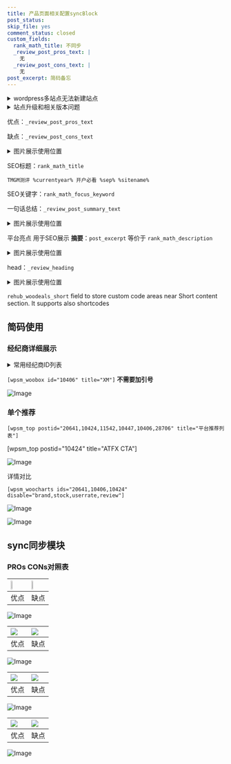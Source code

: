 ```yaml
---
title: 产品页面相关配置syncBlock
post_status: 
skip_file: yes
comment_status: closed
custom_fields:
  rank_math_title: 不同步
  _review_post_pros_text: |
    无
  _review_post_cons_text: |
    无
post_excerpt: 简码备忘
---
```

<details><summary>wordpress多站点无法新建站点</summary>

<li>和报错需要清理cookies一样的原因</li>
<li>wp-config.php里面<code>define( 'SUBDOMAIN_INSTALL', false );//子域名安装</code></li>
<li>新建子站点是用<code>define( 'SUBDOMAIN_INSTALL', true);//子域名安装</code> 完成以后，改成<code>false</code></li>
</details>

<details><summary>站点升级和相关版本问题</summary>

<p>wordpress：5.9.9
woocommerce：7.5.1
出现问题的地方：主题选项里面>><strong>Product layout >>compact style</strong></p>
<p>如何出现没有用过的字段 导致无法保存。先导出配置 然后进行修改，后面再次恢复即可。</p>
<p>出现部分字段无法显示时，需要返回默认布局后，对产品进行保存就好了。</p>
<p></p>
</details>

优点：`_review_post_pros_text`

缺点：`_review_post_cons_text`

<details><summary>图片展示使用位置</summary>

<img src="https://prod-files-secure.s3.us-west-2.amazonaws.com/39ed1227-6d7d-4570-be36-9ccd4a2c4241/f51d3d83-55d4-4bdf-9604-f37ec77ab556/Untitled.png?X-Amz-Algorithm=AWS4-HMAC-SHA256&X-Amz-Content-Sha256=UNSIGNED-PAYLOAD&X-Amz-Credential=ASIAZI2LB4662J365TTE%2F20250620%2Fus-west-2%2Fs3%2Faws4_request&X-Amz-Date=20250620T045523Z&X-Amz-Expires=3600&X-Amz-Security-Token=IQoJb3JpZ2luX2VjEM3%2F%2F%2F%2F%2F%2F%2F%2F%2F%2FwEaCXVzLXdlc3QtMiJIMEYCIQDtD4QovOXmuFsH2ygOV%2FwCiwOG%2Bq3aCdVtdx7oLAZbyAIhANjZLZgSpUdmjgFl9DCOVXDtC1L3jrcOUjR8xucxWf%2FvKogECLb%2F%2F%2F%2F%2F%2F%2F%2F%2F%2FwEQABoMNjM3NDIzMTgzODA1IgzWXryaMBDZ3vpRoa0q3AN0r5W%2Fhu%2BL1AnjaB%2FvKVyBpMCdaHXb4DUb%2FdmGLVa%2FXj12huU1f71WRJDFW3urKE8lY10EA%2F0X9tUFDQabWvurFDwfJ1q6QpOy17W5oJEcbh8ZVZpCuycHFkaIlx4lWU52HOShCGnHV1nguqI1fMiadqZr1Sl3v4wI95ven0DFSZq3X2O%2B0namyONE1NnBCsZl7UUD%2FqNEjz04bIvahFvgTmwh6MuPOVH6TWsVChJuds2I%2FqVJIxkpQLFdP3i9YsD5l3Wy49LT4i32FgK%2FMH%2BcfHbqW%2BbCrFxaBy9fFDIw%2BnDAIkNTMx8Oi9EgQ7a1TNAduNdstB2j63VtDcfE4LLqBnznvRwAK6SunEdoh9draQZSe%2BPrf6giz473CIbEgPdzRuekXNSNO08IFGnKpwcFAoQcE70A%2BrZb5F%2BONh8oCvA8NBYwGMU%2BuncbRpqVuZU1A7VClbCRYZ0OEwvG%2BCiaKe5uLWwPlAGdWF0WLgrY1iRZY0teSDwpsLkmFbRfRxh1fXCSMM1Vjx%2BpEIH7Ub3RIb7yTRp0b8gBEbuiWI5Q%2Bfx%2BjS2oKhChZju3N1kvRCA1Rz24esX7vVWHZDurOtvyPbRLmGVRAnaDmDqW8tCAuJzRaRC8LUkxJYHGWjDAy9PCBjqkAaUafBQel52pLPCqSfJMI%2BgrfxMwZJNbCsmRXnEZ3otyZtgMrN6CqdGZZ%2Fkuu0b5dGnetw7YA%2BFpLz3h3ebDCbhQQRxF4tYzSsf4TY7Ivx5epE1EbHAcdgCVlZRdjF262n7cKmWFa%2FmpeXuxqdzQB7zFfS2FWUWxenkzlikqhEQuoQTNvAN1JZ1dbuBWWQmnl5sXNkJU97JKdrCjZiKiQGdI2H0B&X-Amz-Signature=20ac4b54394f59f6e679892e117bdef852c972fab8cbcbc9611f6fb520e2cd37&X-Amz-SignedHeaders=host&x-amz-checksum-mode=ENABLED&x-id=GetObject" alt="Image">
</details>

SEO标题：`rank_math_title`

`TMGM测评 %currentyear% 开户必看 %sep% %sitename%`

SEO关键字：`rank_math_focus_keyword`

一句话总结：`_review_post_summary_text`

<details><summary>图片展示使用位置</summary>

<img src="https://prod-files-secure.s3.us-west-2.amazonaws.com/39ed1227-6d7d-4570-be36-9ccd4a2c4241/4b96a922-296c-4f4e-8630-d1c870cbce01/Untitled.png?X-Amz-Algorithm=AWS4-HMAC-SHA256&X-Amz-Content-Sha256=UNSIGNED-PAYLOAD&X-Amz-Credential=ASIAZI2LB466Z6WOMFNU%2F20250620%2Fus-west-2%2Fs3%2Faws4_request&X-Amz-Date=20250620T045523Z&X-Amz-Expires=3600&X-Amz-Security-Token=IQoJb3JpZ2luX2VjEM3%2F%2F%2F%2F%2F%2F%2F%2F%2F%2FwEaCXVzLXdlc3QtMiJHMEUCIEzXlTL6DNjdmFIvsuR8qwkT%2BuCoWt4cuWXYx5RWqwBhAiEAxZ9FL179S2RLRE8D0a0INT8qDD5Zthu9fydDAAFlpKoqiAQItv%2F%2F%2F%2F%2F%2F%2F%2F%2F%2FARAAGgw2Mzc0MjMxODM4MDUiDHu79JOl93L3a8k5MircA769J0QZhy7kzsWFfKKwdZN0KWopGHiMcxzDDGT8w5LYZZNRUgxHM%2Bv0wGSEbnZyPw1UyOw4g0NFajgnGr6lCOBwCEvwmlZ7bZ5fVxRIc9Qs%2BRtQ9NEybz9kIij1k8OioO4tLOSLlh8CgGDqQfukMN1pyYk23yuHwPYg3AAVniGmO4EmaRd70CgaZGTml1S6I5GjQ%2B08odyBfZW8ZCe%2BEfEi1qy3UgIUhg%2F95puF7ZZ2i4N7gwG112UckOnlF5kXasvcq3y4tlnQj9VtHxvS7PnaamiFVuefiRB5nHqZlfKst1Es0RCdkAr3dGssDJ4EhFe8iMgCng0Q1RDHmtpS5tN%2FFfo2UiAKMqmsYERL5xDz%2Fy2EZnHGZjvuElbhQxZ7bNieSxpi9R9nIVM4XnsbS2WXv5FrV06SafCVKOaliazSysslIOYf7Y19SIfELsSkQYDK2Jkxnj8BuqYV1G5ZKfswRCrphYOP6JrntbaCCKveVomwXCQeGAxIuzn1YqkTjtZvJaBx8w0srgU75VHH7j4Xa4t0Z8i2eS3AyUPok0GmsItHUCdqx5o28M7humYoaYWpeEOqrhmfqAZZyJ3vgXgd29HPTn0%2F1u%2BQYi5U%2FIMwY%2BOSq6LHGbkGx6irMMjL08IGOqUBHewrcO1kXmLBvhdAPoWKx5s8Kyw26HSFovy3Uv4EssgLq9f4R%2FAIbAnwhE8G38H3u3V08WS%2FCl5wZNEmGR39wse6UCYaJez61bB4CXdkKDMMFupIipkyO0I36UOAD7Y8Du0uvJzdSUPxgpWYnNukE%2FsPazk8fM1bAQVfwzLtiMRJREufQ5ZVl8GJWglufrXkOHH5dUFnmqSjmhIoMzNwXC%2BIzLdv&X-Amz-Signature=d0b156e8af4cbcb78f8278ae4bdd4551e2d4a98da52cc885421bd4c23499e9ac&X-Amz-SignedHeaders=host&x-amz-checksum-mode=ENABLED&x-id=GetObject" alt="Image">
</details>

平台亮点 用于SEO展示 **摘要**：`post_excerpt`  等价于 `rank_math_description`

<details><summary>图片展示使用位置</summary>

<img src="https://prod-files-secure.s3.us-west-2.amazonaws.com/39ed1227-6d7d-4570-be36-9ccd4a2c4241/1ee11f63-b60a-4dfe-a7a7-d58ff23b5d88/Untitled.png?X-Amz-Algorithm=AWS4-HMAC-SHA256&X-Amz-Content-Sha256=UNSIGNED-PAYLOAD&X-Amz-Credential=ASIAZI2LB466WOMFYZ7B%2F20250620%2Fus-west-2%2Fs3%2Faws4_request&X-Amz-Date=20250620T045523Z&X-Amz-Expires=3600&X-Amz-Security-Token=IQoJb3JpZ2luX2VjEM3%2F%2F%2F%2F%2F%2F%2F%2F%2F%2FwEaCXVzLXdlc3QtMiJGMEQCIFUQu4kfBVpHK6h%2BMy%2FzE4H9HPGSkRYx9kECM3f65qu9AiA1Jx9eDhfwABmP5TshhB8%2FYpJKFinQm7Sz2teLwQoQbCqIBAi2%2F%2F%2F%2F%2F%2F%2F%2F%2F%2F8BEAAaDDYzNzQyMzE4MzgwNSIMt7Ax18e9HZPp%2FoWPKtwDZ7E93CuJ1AtC26RkyNBMXMFDxz1LS0XzC9Od9DPxo076k2fJiXfrhnxVllR2hclheDL0Otbqd8GqPEA3oz3%2F%2FVuNgHvd%2BA%2BgYpPfN7GCfLGhbX9zPRG0N9OhEjfWa0IixQjGxmiop0nLOZ%2FFqIn1%2Fp%2BvSn8xqwjWiP7w%2BrXtoB1iwg9b88uTYEEYLoLp2zRC%2Bt0lhv6z5czp2L9vwN4W99oXb%2FhB1%2BJNEaCVKimEhNOk%2F6lDLLq4xHAD6y3Ai9oc9eTfSvFW7WEFTtCc%2BEDPbNVbdmzFSEKhr90ziDnLYoI9O8ZnTXOMt95ucx%2FnbZL%2F9Jgyb378K%2BW8t5mea7kprsCJNr%2BTkKGRRKvhAoyv9mW6O358KE90wzeRJQF9Fyv93gw%2Brw%2FmYd5Ee20mygZB8ii5Q0KMF%2F0ZsqpsOgRdtbnTevBWeK0FAPB%2B2rSPxo%2Ft9SHmyXZI9fFADssSPE2CX2QxG0RE%2Fhx5bP87SROec3g6j1ir%2BdbpJBDvz4A7ZeSrOmGzF%2BWGKfXBmL4TLwwFyHPSyDgWz3Ph0XOl%2FFH7sjYtOWF03U67ZTP0hfhp1XZHdZza%2B%2Bgqr5rD0k3CTEKA481OsW4X7VfIfMPZ8tgFJDY0Kdc3FbchlbVYzKswms3TwgY6pgGdzuNVWckqAdEj07APFF8OtVAv50o2dFwq4frzAR0aO%2BUIKJsRpmy9VOMCIlMPUJIw2XcFe3ZAlcrogsK%2FITVPaOX1ZBOC8BnYHmVYhUAaVjeY7FemCA4xr18HiTpKjntoiW5bvVYx9703mkk0qo3ppJbKAq1Zg0Jw%2FPpiQHZZkBhJ45f09KQ6dyqjNNYRqEyESexZGOMYATooSAU9S4fZtsEIveCA&X-Amz-Signature=34de40e02eee58482a9e82fe7d9954bd812736fe8f65062be7a448dc278c6ea7&X-Amz-SignedHeaders=host&x-amz-checksum-mode=ENABLED&x-id=GetObject" alt="Image">
<img src="https://prod-files-secure.s3.us-west-2.amazonaws.com/39ed1227-6d7d-4570-be36-9ccd4a2c4241/ad4118b5-78d8-4fbe-801e-3b29b5d99c01/Untitled.png?X-Amz-Algorithm=AWS4-HMAC-SHA256&X-Amz-Content-Sha256=UNSIGNED-PAYLOAD&X-Amz-Credential=ASIAZI2LB466WOMFYZ7B%2F20250620%2Fus-west-2%2Fs3%2Faws4_request&X-Amz-Date=20250620T045523Z&X-Amz-Expires=3600&X-Amz-Security-Token=IQoJb3JpZ2luX2VjEM3%2F%2F%2F%2F%2F%2F%2F%2F%2F%2FwEaCXVzLXdlc3QtMiJGMEQCIFUQu4kfBVpHK6h%2BMy%2FzE4H9HPGSkRYx9kECM3f65qu9AiA1Jx9eDhfwABmP5TshhB8%2FYpJKFinQm7Sz2teLwQoQbCqIBAi2%2F%2F%2F%2F%2F%2F%2F%2F%2F%2F8BEAAaDDYzNzQyMzE4MzgwNSIMt7Ax18e9HZPp%2FoWPKtwDZ7E93CuJ1AtC26RkyNBMXMFDxz1LS0XzC9Od9DPxo076k2fJiXfrhnxVllR2hclheDL0Otbqd8GqPEA3oz3%2F%2FVuNgHvd%2BA%2BgYpPfN7GCfLGhbX9zPRG0N9OhEjfWa0IixQjGxmiop0nLOZ%2FFqIn1%2Fp%2BvSn8xqwjWiP7w%2BrXtoB1iwg9b88uTYEEYLoLp2zRC%2Bt0lhv6z5czp2L9vwN4W99oXb%2FhB1%2BJNEaCVKimEhNOk%2F6lDLLq4xHAD6y3Ai9oc9eTfSvFW7WEFTtCc%2BEDPbNVbdmzFSEKhr90ziDnLYoI9O8ZnTXOMt95ucx%2FnbZL%2F9Jgyb378K%2BW8t5mea7kprsCJNr%2BTkKGRRKvhAoyv9mW6O358KE90wzeRJQF9Fyv93gw%2Brw%2FmYd5Ee20mygZB8ii5Q0KMF%2F0ZsqpsOgRdtbnTevBWeK0FAPB%2B2rSPxo%2Ft9SHmyXZI9fFADssSPE2CX2QxG0RE%2Fhx5bP87SROec3g6j1ir%2BdbpJBDvz4A7ZeSrOmGzF%2BWGKfXBmL4TLwwFyHPSyDgWz3Ph0XOl%2FFH7sjYtOWF03U67ZTP0hfhp1XZHdZza%2B%2Bgqr5rD0k3CTEKA481OsW4X7VfIfMPZ8tgFJDY0Kdc3FbchlbVYzKswms3TwgY6pgGdzuNVWckqAdEj07APFF8OtVAv50o2dFwq4frzAR0aO%2BUIKJsRpmy9VOMCIlMPUJIw2XcFe3ZAlcrogsK%2FITVPaOX1ZBOC8BnYHmVYhUAaVjeY7FemCA4xr18HiTpKjntoiW5bvVYx9703mkk0qo3ppJbKAq1Zg0Jw%2FPpiQHZZkBhJ45f09KQ6dyqjNNYRqEyESexZGOMYATooSAU9S4fZtsEIveCA&X-Amz-Signature=06103b2d106b1ac4f537c24b378040ad2e7d7e2a66c3e317f98da77eebb5d2f9&X-Amz-SignedHeaders=host&x-amz-checksum-mode=ENABLED&x-id=GetObject" alt="Image">
<img src="https://prod-files-secure.s3.us-west-2.amazonaws.com/39ed1227-6d7d-4570-be36-9ccd4a2c4241/a38cf7c9-a79c-4b64-9e94-13589fe0758b/Untitled.png?X-Amz-Algorithm=AWS4-HMAC-SHA256&X-Amz-Content-Sha256=UNSIGNED-PAYLOAD&X-Amz-Credential=ASIAZI2LB466WOMFYZ7B%2F20250620%2Fus-west-2%2Fs3%2Faws4_request&X-Amz-Date=20250620T045523Z&X-Amz-Expires=3600&X-Amz-Security-Token=IQoJb3JpZ2luX2VjEM3%2F%2F%2F%2F%2F%2F%2F%2F%2F%2FwEaCXVzLXdlc3QtMiJGMEQCIFUQu4kfBVpHK6h%2BMy%2FzE4H9HPGSkRYx9kECM3f65qu9AiA1Jx9eDhfwABmP5TshhB8%2FYpJKFinQm7Sz2teLwQoQbCqIBAi2%2F%2F%2F%2F%2F%2F%2F%2F%2F%2F8BEAAaDDYzNzQyMzE4MzgwNSIMt7Ax18e9HZPp%2FoWPKtwDZ7E93CuJ1AtC26RkyNBMXMFDxz1LS0XzC9Od9DPxo076k2fJiXfrhnxVllR2hclheDL0Otbqd8GqPEA3oz3%2F%2FVuNgHvd%2BA%2BgYpPfN7GCfLGhbX9zPRG0N9OhEjfWa0IixQjGxmiop0nLOZ%2FFqIn1%2Fp%2BvSn8xqwjWiP7w%2BrXtoB1iwg9b88uTYEEYLoLp2zRC%2Bt0lhv6z5czp2L9vwN4W99oXb%2FhB1%2BJNEaCVKimEhNOk%2F6lDLLq4xHAD6y3Ai9oc9eTfSvFW7WEFTtCc%2BEDPbNVbdmzFSEKhr90ziDnLYoI9O8ZnTXOMt95ucx%2FnbZL%2F9Jgyb378K%2BW8t5mea7kprsCJNr%2BTkKGRRKvhAoyv9mW6O358KE90wzeRJQF9Fyv93gw%2Brw%2FmYd5Ee20mygZB8ii5Q0KMF%2F0ZsqpsOgRdtbnTevBWeK0FAPB%2B2rSPxo%2Ft9SHmyXZI9fFADssSPE2CX2QxG0RE%2Fhx5bP87SROec3g6j1ir%2BdbpJBDvz4A7ZeSrOmGzF%2BWGKfXBmL4TLwwFyHPSyDgWz3Ph0XOl%2FFH7sjYtOWF03U67ZTP0hfhp1XZHdZza%2B%2Bgqr5rD0k3CTEKA481OsW4X7VfIfMPZ8tgFJDY0Kdc3FbchlbVYzKswms3TwgY6pgGdzuNVWckqAdEj07APFF8OtVAv50o2dFwq4frzAR0aO%2BUIKJsRpmy9VOMCIlMPUJIw2XcFe3ZAlcrogsK%2FITVPaOX1ZBOC8BnYHmVYhUAaVjeY7FemCA4xr18HiTpKjntoiW5bvVYx9703mkk0qo3ppJbKAq1Zg0Jw%2FPpiQHZZkBhJ45f09KQ6dyqjNNYRqEyESexZGOMYATooSAU9S4fZtsEIveCA&X-Amz-Signature=af986ae90dc6b5f641f3c792c264e07eb76f92d347234a04e41aaa8f84889568&X-Amz-SignedHeaders=host&x-amz-checksum-mode=ENABLED&x-id=GetObject" alt="Image">
<img src="https://prod-files-secure.s3.us-west-2.amazonaws.com/39ed1227-6d7d-4570-be36-9ccd4a2c4241/7da6fc1e-d2ac-42ae-8c75-cb5749aa18f6/Untitled.png?X-Amz-Algorithm=AWS4-HMAC-SHA256&X-Amz-Content-Sha256=UNSIGNED-PAYLOAD&X-Amz-Credential=ASIAZI2LB466WOMFYZ7B%2F20250620%2Fus-west-2%2Fs3%2Faws4_request&X-Amz-Date=20250620T045523Z&X-Amz-Expires=3600&X-Amz-Security-Token=IQoJb3JpZ2luX2VjEM3%2F%2F%2F%2F%2F%2F%2F%2F%2F%2FwEaCXVzLXdlc3QtMiJGMEQCIFUQu4kfBVpHK6h%2BMy%2FzE4H9HPGSkRYx9kECM3f65qu9AiA1Jx9eDhfwABmP5TshhB8%2FYpJKFinQm7Sz2teLwQoQbCqIBAi2%2F%2F%2F%2F%2F%2F%2F%2F%2F%2F8BEAAaDDYzNzQyMzE4MzgwNSIMt7Ax18e9HZPp%2FoWPKtwDZ7E93CuJ1AtC26RkyNBMXMFDxz1LS0XzC9Od9DPxo076k2fJiXfrhnxVllR2hclheDL0Otbqd8GqPEA3oz3%2F%2FVuNgHvd%2BA%2BgYpPfN7GCfLGhbX9zPRG0N9OhEjfWa0IixQjGxmiop0nLOZ%2FFqIn1%2Fp%2BvSn8xqwjWiP7w%2BrXtoB1iwg9b88uTYEEYLoLp2zRC%2Bt0lhv6z5czp2L9vwN4W99oXb%2FhB1%2BJNEaCVKimEhNOk%2F6lDLLq4xHAD6y3Ai9oc9eTfSvFW7WEFTtCc%2BEDPbNVbdmzFSEKhr90ziDnLYoI9O8ZnTXOMt95ucx%2FnbZL%2F9Jgyb378K%2BW8t5mea7kprsCJNr%2BTkKGRRKvhAoyv9mW6O358KE90wzeRJQF9Fyv93gw%2Brw%2FmYd5Ee20mygZB8ii5Q0KMF%2F0ZsqpsOgRdtbnTevBWeK0FAPB%2B2rSPxo%2Ft9SHmyXZI9fFADssSPE2CX2QxG0RE%2Fhx5bP87SROec3g6j1ir%2BdbpJBDvz4A7ZeSrOmGzF%2BWGKfXBmL4TLwwFyHPSyDgWz3Ph0XOl%2FFH7sjYtOWF03U67ZTP0hfhp1XZHdZza%2B%2Bgqr5rD0k3CTEKA481OsW4X7VfIfMPZ8tgFJDY0Kdc3FbchlbVYzKswms3TwgY6pgGdzuNVWckqAdEj07APFF8OtVAv50o2dFwq4frzAR0aO%2BUIKJsRpmy9VOMCIlMPUJIw2XcFe3ZAlcrogsK%2FITVPaOX1ZBOC8BnYHmVYhUAaVjeY7FemCA4xr18HiTpKjntoiW5bvVYx9703mkk0qo3ppJbKAq1Zg0Jw%2FPpiQHZZkBhJ45f09KQ6dyqjNNYRqEyESexZGOMYATooSAU9S4fZtsEIveCA&X-Amz-Signature=65f6c421b038330284636e4107a2030a94db89e805186718234e8f50947b33bb&X-Amz-SignedHeaders=host&x-amz-checksum-mode=ENABLED&x-id=GetObject" alt="Image">
<img src="https://prod-files-secure.s3.us-west-2.amazonaws.com/39ed1227-6d7d-4570-be36-9ccd4a2c4241/7e97f40a-eaee-47f5-b2f9-475f96808fa7/Untitled.png?X-Amz-Algorithm=AWS4-HMAC-SHA256&X-Amz-Content-Sha256=UNSIGNED-PAYLOAD&X-Amz-Credential=ASIAZI2LB466WOMFYZ7B%2F20250620%2Fus-west-2%2Fs3%2Faws4_request&X-Amz-Date=20250620T045523Z&X-Amz-Expires=3600&X-Amz-Security-Token=IQoJb3JpZ2luX2VjEM3%2F%2F%2F%2F%2F%2F%2F%2F%2F%2FwEaCXVzLXdlc3QtMiJGMEQCIFUQu4kfBVpHK6h%2BMy%2FzE4H9HPGSkRYx9kECM3f65qu9AiA1Jx9eDhfwABmP5TshhB8%2FYpJKFinQm7Sz2teLwQoQbCqIBAi2%2F%2F%2F%2F%2F%2F%2F%2F%2F%2F8BEAAaDDYzNzQyMzE4MzgwNSIMt7Ax18e9HZPp%2FoWPKtwDZ7E93CuJ1AtC26RkyNBMXMFDxz1LS0XzC9Od9DPxo076k2fJiXfrhnxVllR2hclheDL0Otbqd8GqPEA3oz3%2F%2FVuNgHvd%2BA%2BgYpPfN7GCfLGhbX9zPRG0N9OhEjfWa0IixQjGxmiop0nLOZ%2FFqIn1%2Fp%2BvSn8xqwjWiP7w%2BrXtoB1iwg9b88uTYEEYLoLp2zRC%2Bt0lhv6z5czp2L9vwN4W99oXb%2FhB1%2BJNEaCVKimEhNOk%2F6lDLLq4xHAD6y3Ai9oc9eTfSvFW7WEFTtCc%2BEDPbNVbdmzFSEKhr90ziDnLYoI9O8ZnTXOMt95ucx%2FnbZL%2F9Jgyb378K%2BW8t5mea7kprsCJNr%2BTkKGRRKvhAoyv9mW6O358KE90wzeRJQF9Fyv93gw%2Brw%2FmYd5Ee20mygZB8ii5Q0KMF%2F0ZsqpsOgRdtbnTevBWeK0FAPB%2B2rSPxo%2Ft9SHmyXZI9fFADssSPE2CX2QxG0RE%2Fhx5bP87SROec3g6j1ir%2BdbpJBDvz4A7ZeSrOmGzF%2BWGKfXBmL4TLwwFyHPSyDgWz3Ph0XOl%2FFH7sjYtOWF03U67ZTP0hfhp1XZHdZza%2B%2Bgqr5rD0k3CTEKA481OsW4X7VfIfMPZ8tgFJDY0Kdc3FbchlbVYzKswms3TwgY6pgGdzuNVWckqAdEj07APFF8OtVAv50o2dFwq4frzAR0aO%2BUIKJsRpmy9VOMCIlMPUJIw2XcFe3ZAlcrogsK%2FITVPaOX1ZBOC8BnYHmVYhUAaVjeY7FemCA4xr18HiTpKjntoiW5bvVYx9703mkk0qo3ppJbKAq1Zg0Jw%2FPpiQHZZkBhJ45f09KQ6dyqjNNYRqEyESexZGOMYATooSAU9S4fZtsEIveCA&X-Amz-Signature=1ebf4d4cffbc7921872adb116cbd6fdb12194cec5c756748e9e294615ad8a0e6&X-Amz-SignedHeaders=host&x-amz-checksum-mode=ENABLED&x-id=GetObject" alt="Image">
</details>

head：`_review_heading`

<details><summary>图片展示使用位置</summary>

<img src="https://prod-files-secure.s3.us-west-2.amazonaws.com/39ed1227-6d7d-4570-be36-9ccd4a2c4241/3a4650ad-9887-415c-889a-edd51fa54f27/Untitled.png?X-Amz-Algorithm=AWS4-HMAC-SHA256&X-Amz-Content-Sha256=UNSIGNED-PAYLOAD&X-Amz-Credential=ASIAZI2LB466WZEK3IMT%2F20250620%2Fus-west-2%2Fs3%2Faws4_request&X-Amz-Date=20250620T045524Z&X-Amz-Expires=3600&X-Amz-Security-Token=IQoJb3JpZ2luX2VjEM3%2F%2F%2F%2F%2F%2F%2F%2F%2F%2FwEaCXVzLXdlc3QtMiJGMEQCIFoc5ucww%2BKAGndLtFU%2BvQ%2BAUe%2BXuGsM%2Fqnpg0vnxSG%2BAiB2K0B50le1Cd68Im%2FlC11RPHhZ1KsZwpC2dbd6eNhzvCqIBAi2%2F%2F%2F%2F%2F%2F%2F%2F%2F%2F8BEAAaDDYzNzQyMzE4MzgwNSIMWoSa9Lm%2FBGrPUP90KtwDomd2268ZN9CBpWks4qLRfA9Q%2FR0gb%2FKeg%2BflBclE02DwOrOP0xnfWF3quX0PQZET2dce7b7EMOA9%2FXsrzZfqgdESUHrTr3D1%2BHaVbj%2F1d1%2F%2FZpG1PD1X5yLaFE0J0jYzNzA%2Fdm6HdiDRPX8xb3PffIhgIhSlTo40ZzpmRJ4bIRv0vCoFIYORq4qkQZuRI6uMznAAQ3C05%2FRtqSRvHS7O%2FQ9qJpJ5iiEzqttI%2B1EXPn6QIb50pikmCwoxkrHpmC4b60mvlOCGRppMxwuVu9Htp%2BQrz6Bu592A99GlVFnpq4uValSYfRanF%2F8JenCuevlMmRQHcB30PJOynxIMjcoC35PuI4NEeD%2File%2Fd%2B81tkAPLU1se1kUnLHe2YbtGnby5C93Flxq%2FNr39fIjEfWTbwKhYOTmnSBWa8ryapO1wIzPakGauiAIndGL0Gb9HgPFYKnWIbRL2eH5keamvogc7N9LXJSPxQlG25FiqgahqnuoUCW3%2B1rG5%2B4TmAtsDg6r0ULWx0YGSvVEqSzCuu8vo5%2FBYxR8uySnpa%2B%2FxkhyLxOa%2FDb%2BlwfBQZykLo7sXib5nex%2FjgmKeikl8bhy62BhXAfmX%2BvVlTEmc1fnHdmY03ntDbePNOfNI17XmgHsw2svTwgY6pgGQGfUDyCmLpy6JCNeJAByva9TUOoEKntgkjRwJ2prbq3tKOVTzmTXwpRLeM2nNNZCMKbwxv%2BYIfP1wfW8SPyxuVLwZbA1RWrrBqcxhHpJ9aYUFsHaPVMVbdhoUVrgKY0mZ8o68z%2BAW9XfncUNixY4hGOH%2BlyhVn90YAbHRhAQiW72MtdVVB9VzQa5Y%2BQmrr1cRCtfJ%2B9%2BEhPujFSy15ClPITYtqaYj&X-Amz-Signature=50ae7e3bd3cf4fe7c473f08fca551f6cc1a5e8f207289c7b06ba84bf3fb21e88&X-Amz-SignedHeaders=host&x-amz-checksum-mode=ENABLED&x-id=GetObject" alt="Image">
</details>

`rehub_woodeals_short`	field to store custom code areas near Short content section. It supports also shortcodes



## 简码使用

### 经纪商详细展示

<details><summary>常用经纪商ID列表</summary>

<pre><code class="php">嘉盛 ===> 20641  [wpsm_woobox id="20641" title="嘉盛"]
易信easymarkets ===> 11542  [wpsm_woobox id="11542" title="易信easymarkets"]
ATFX外汇 ===> 10424  [wpsm_woobox id="10424" title="ATFX"]
XM ===> 10406  [wpsm_woobox id="10406" title="XM"]
TMGM ===> 29622  [wpsm_woobox id="29622" title="TMGM"]
HYCM ===> 10447  [wpsm_woobox id="10447" title="HYCM"]
fpmarkets澳福外汇 ===> 20639  [wpsm_woobox id="20639" title="fpmarkets澳福外汇"]</code></pre>
</details>

`[wpsm_woobox id="10406" title="XM"]` **不需要加引号**

![Image](https://prod-files-secure.s3.us-west-2.amazonaws.com/39ed1227-6d7d-4570-be36-9ccd4a2c4241/4f898f9d-0fa7-4e43-acd3-ac6bc7be575a/Untitled.png?X-Amz-Algorithm=AWS4-HMAC-SHA256&X-Amz-Content-Sha256=UNSIGNED-PAYLOAD&X-Amz-Credential=ASIAZI2LB466W4AXLQPE%2F20250620%2Fus-west-2%2Fs3%2Faws4_request&X-Amz-Date=20250620T045519Z&X-Amz-Expires=3600&X-Amz-Security-Token=IQoJb3JpZ2luX2VjEM3%2F%2F%2F%2F%2F%2F%2F%2F%2F%2FwEaCXVzLXdlc3QtMiJHMEUCIAICmCNSSo%2BJ%2Bqar0l3xWD%2Bz12Uyl8DWzPo%2B4JxOItHUAiEA39kn8vkAhOgG7vPjcV676Nil9%2Fh5%2Fnbdkx2HGa%2FwymYqiAQItv%2F%2F%2F%2F%2F%2F%2F%2F%2F%2FARAAGgw2Mzc0MjMxODM4MDUiDJh9Y0MfJPcUKMsF9yrcA0lrP58jrvsEQzoXfJaMspnAryv8KQ8%2BOoWLcWqduzBMphQBfo4Ns2ij4Gsc6I7JQPLwmMb%2FDw%2BHR0EtiOSVFU%2FmwTDbH0p7L7E3DTWlKv9noHC1HS6p%2FOlw7kRFWLHuQAvnKUzABqozBUMLvT4ybgrNSIuhHvqyoXuk7tpsmSZSZ9K1pktr9Vu4R9iIjDfJC3WW16RGQPhbgLR7lNU%2FBEDquI95VpkClmFeUPQJqtA%2BKeais2nowTRRZb38AKhtnrbV5vMtXyF7p88SYVI9WzRClXxGP9qUk1HmLpcRtziLQcOdQZEhQW9C3MI2IkQVFC7MeW6BvUE4WcJvFXQAZJ8b6%2Fp04i%2BEteSjOZSyGhcZQQQOuIoaw3moQ7gKARs5gOJI%2B1fO3IBGq8oTBqFiKjw0QNm8s2v10OBsQuPUv1Vef7aXMHKR2EEAW%2FKgnulzMKlpyWsYffyDRl9oYydbjKl8JV8W0dkKPVSJBvPmxphDGn8eDZNkd0MGgsCzYyNG%2ByZLUr0hjURltT8UHYIAydUkcNaMXbfhXSMypQL7PUyCbPT8xEprYCZ3yzWntKPHFl8ne1%2FKLwX5hR3%2FOelSZpZeIhleWak4xb%2BHR6vAt%2BjvCVb18xUGPNW9koFHMJ7L08IGOqUBgUxFBGFF1yko4Xv2AlMNlOeKdo%2BAxMLreEozk2MUzXICotxDDhL5HBMgXBBpFy287jT9Q4mhR9EmB0jk%2FsBbF86%2FYrurYYAfH6x25pw5oOp7dzas6FBpNt2uGXOT3LcE2uRrsgil4ugtfUmAivHeZ3cXzpjHNsHgfowD3pNvG1UsOiOMFNQ5VBWdAB7TdZb%2FZ6tOCJQitjRw12%2BQiI7O6wyn306g&X-Amz-Signature=85b13463d0df1449d90f8a0787fe63f13b632ed2ecb929a5865258b2fb67816f&X-Amz-SignedHeaders=host&x-amz-checksum-mode=ENABLED&x-id=GetObject)

### 单个推荐
`[wpsm_top postid="20641,10424,11542,10447,10406,28706" title="平台推荐列表"]`

[wpsm_top postid="10424" title="ATFX CTA"]

![Image](https://prod-files-secure.s3.us-west-2.amazonaws.com/39ed1227-6d7d-4570-be36-9ccd4a2c4241/5ac620dc-51a8-48b6-b55d-91f47299193c/Untitled.png?X-Amz-Algorithm=AWS4-HMAC-SHA256&X-Amz-Content-Sha256=UNSIGNED-PAYLOAD&X-Amz-Credential=ASIAZI2LB466W4AXLQPE%2F20250620%2Fus-west-2%2Fs3%2Faws4_request&X-Amz-Date=20250620T045519Z&X-Amz-Expires=3600&X-Amz-Security-Token=IQoJb3JpZ2luX2VjEM3%2F%2F%2F%2F%2F%2F%2F%2F%2F%2FwEaCXVzLXdlc3QtMiJHMEUCIAICmCNSSo%2BJ%2Bqar0l3xWD%2Bz12Uyl8DWzPo%2B4JxOItHUAiEA39kn8vkAhOgG7vPjcV676Nil9%2Fh5%2Fnbdkx2HGa%2FwymYqiAQItv%2F%2F%2F%2F%2F%2F%2F%2F%2F%2FARAAGgw2Mzc0MjMxODM4MDUiDJh9Y0MfJPcUKMsF9yrcA0lrP58jrvsEQzoXfJaMspnAryv8KQ8%2BOoWLcWqduzBMphQBfo4Ns2ij4Gsc6I7JQPLwmMb%2FDw%2BHR0EtiOSVFU%2FmwTDbH0p7L7E3DTWlKv9noHC1HS6p%2FOlw7kRFWLHuQAvnKUzABqozBUMLvT4ybgrNSIuhHvqyoXuk7tpsmSZSZ9K1pktr9Vu4R9iIjDfJC3WW16RGQPhbgLR7lNU%2FBEDquI95VpkClmFeUPQJqtA%2BKeais2nowTRRZb38AKhtnrbV5vMtXyF7p88SYVI9WzRClXxGP9qUk1HmLpcRtziLQcOdQZEhQW9C3MI2IkQVFC7MeW6BvUE4WcJvFXQAZJ8b6%2Fp04i%2BEteSjOZSyGhcZQQQOuIoaw3moQ7gKARs5gOJI%2B1fO3IBGq8oTBqFiKjw0QNm8s2v10OBsQuPUv1Vef7aXMHKR2EEAW%2FKgnulzMKlpyWsYffyDRl9oYydbjKl8JV8W0dkKPVSJBvPmxphDGn8eDZNkd0MGgsCzYyNG%2ByZLUr0hjURltT8UHYIAydUkcNaMXbfhXSMypQL7PUyCbPT8xEprYCZ3yzWntKPHFl8ne1%2FKLwX5hR3%2FOelSZpZeIhleWak4xb%2BHR6vAt%2BjvCVb18xUGPNW9koFHMJ7L08IGOqUBgUxFBGFF1yko4Xv2AlMNlOeKdo%2BAxMLreEozk2MUzXICotxDDhL5HBMgXBBpFy287jT9Q4mhR9EmB0jk%2FsBbF86%2FYrurYYAfH6x25pw5oOp7dzas6FBpNt2uGXOT3LcE2uRrsgil4ugtfUmAivHeZ3cXzpjHNsHgfowD3pNvG1UsOiOMFNQ5VBWdAB7TdZb%2FZ6tOCJQitjRw12%2BQiI7O6wyn306g&X-Amz-Signature=df4ac3aae9844e7d2fb32c31d124f3dc0408948e1873f4834e73caf88f88176a&X-Amz-SignedHeaders=host&x-amz-checksum-mode=ENABLED&x-id=GetObject)

详情对比

`[wpsm_woocharts ids="20641,10406,10424" disable="brand,stock,userrate,review"]`

![Image](https://prod-files-secure.s3.us-west-2.amazonaws.com/39ed1227-6d7d-4570-be36-9ccd4a2c4241/bf3ba45f-b9f3-4295-8aef-b4a495fd25f4/Untitled.png?X-Amz-Algorithm=AWS4-HMAC-SHA256&X-Amz-Content-Sha256=UNSIGNED-PAYLOAD&X-Amz-Credential=ASIAZI2LB466W4AXLQPE%2F20250620%2Fus-west-2%2Fs3%2Faws4_request&X-Amz-Date=20250620T045519Z&X-Amz-Expires=3600&X-Amz-Security-Token=IQoJb3JpZ2luX2VjEM3%2F%2F%2F%2F%2F%2F%2F%2F%2F%2FwEaCXVzLXdlc3QtMiJHMEUCIAICmCNSSo%2BJ%2Bqar0l3xWD%2Bz12Uyl8DWzPo%2B4JxOItHUAiEA39kn8vkAhOgG7vPjcV676Nil9%2Fh5%2Fnbdkx2HGa%2FwymYqiAQItv%2F%2F%2F%2F%2F%2F%2F%2F%2F%2FARAAGgw2Mzc0MjMxODM4MDUiDJh9Y0MfJPcUKMsF9yrcA0lrP58jrvsEQzoXfJaMspnAryv8KQ8%2BOoWLcWqduzBMphQBfo4Ns2ij4Gsc6I7JQPLwmMb%2FDw%2BHR0EtiOSVFU%2FmwTDbH0p7L7E3DTWlKv9noHC1HS6p%2FOlw7kRFWLHuQAvnKUzABqozBUMLvT4ybgrNSIuhHvqyoXuk7tpsmSZSZ9K1pktr9Vu4R9iIjDfJC3WW16RGQPhbgLR7lNU%2FBEDquI95VpkClmFeUPQJqtA%2BKeais2nowTRRZb38AKhtnrbV5vMtXyF7p88SYVI9WzRClXxGP9qUk1HmLpcRtziLQcOdQZEhQW9C3MI2IkQVFC7MeW6BvUE4WcJvFXQAZJ8b6%2Fp04i%2BEteSjOZSyGhcZQQQOuIoaw3moQ7gKARs5gOJI%2B1fO3IBGq8oTBqFiKjw0QNm8s2v10OBsQuPUv1Vef7aXMHKR2EEAW%2FKgnulzMKlpyWsYffyDRl9oYydbjKl8JV8W0dkKPVSJBvPmxphDGn8eDZNkd0MGgsCzYyNG%2ByZLUr0hjURltT8UHYIAydUkcNaMXbfhXSMypQL7PUyCbPT8xEprYCZ3yzWntKPHFl8ne1%2FKLwX5hR3%2FOelSZpZeIhleWak4xb%2BHR6vAt%2BjvCVb18xUGPNW9koFHMJ7L08IGOqUBgUxFBGFF1yko4Xv2AlMNlOeKdo%2BAxMLreEozk2MUzXICotxDDhL5HBMgXBBpFy287jT9Q4mhR9EmB0jk%2FsBbF86%2FYrurYYAfH6x25pw5oOp7dzas6FBpNt2uGXOT3LcE2uRrsgil4ugtfUmAivHeZ3cXzpjHNsHgfowD3pNvG1UsOiOMFNQ5VBWdAB7TdZb%2FZ6tOCJQitjRw12%2BQiI7O6wyn306g&X-Amz-Signature=abb25293b039517d6f2ffde0fc1e547794b87331cb8b7e0073ad3c5af9b704c9&X-Amz-SignedHeaders=host&x-amz-checksum-mode=ENABLED&x-id=GetObject)

![Image](https://prod-files-secure.s3.us-west-2.amazonaws.com/39ed1227-6d7d-4570-be36-9ccd4a2c4241/30bc56ef-f383-4b48-9768-2ebc9e436ec0/Untitled.png?X-Amz-Algorithm=AWS4-HMAC-SHA256&X-Amz-Content-Sha256=UNSIGNED-PAYLOAD&X-Amz-Credential=ASIAZI2LB466W4AXLQPE%2F20250620%2Fus-west-2%2Fs3%2Faws4_request&X-Amz-Date=20250620T045519Z&X-Amz-Expires=3600&X-Amz-Security-Token=IQoJb3JpZ2luX2VjEM3%2F%2F%2F%2F%2F%2F%2F%2F%2F%2FwEaCXVzLXdlc3QtMiJHMEUCIAICmCNSSo%2BJ%2Bqar0l3xWD%2Bz12Uyl8DWzPo%2B4JxOItHUAiEA39kn8vkAhOgG7vPjcV676Nil9%2Fh5%2Fnbdkx2HGa%2FwymYqiAQItv%2F%2F%2F%2F%2F%2F%2F%2F%2F%2FARAAGgw2Mzc0MjMxODM4MDUiDJh9Y0MfJPcUKMsF9yrcA0lrP58jrvsEQzoXfJaMspnAryv8KQ8%2BOoWLcWqduzBMphQBfo4Ns2ij4Gsc6I7JQPLwmMb%2FDw%2BHR0EtiOSVFU%2FmwTDbH0p7L7E3DTWlKv9noHC1HS6p%2FOlw7kRFWLHuQAvnKUzABqozBUMLvT4ybgrNSIuhHvqyoXuk7tpsmSZSZ9K1pktr9Vu4R9iIjDfJC3WW16RGQPhbgLR7lNU%2FBEDquI95VpkClmFeUPQJqtA%2BKeais2nowTRRZb38AKhtnrbV5vMtXyF7p88SYVI9WzRClXxGP9qUk1HmLpcRtziLQcOdQZEhQW9C3MI2IkQVFC7MeW6BvUE4WcJvFXQAZJ8b6%2Fp04i%2BEteSjOZSyGhcZQQQOuIoaw3moQ7gKARs5gOJI%2B1fO3IBGq8oTBqFiKjw0QNm8s2v10OBsQuPUv1Vef7aXMHKR2EEAW%2FKgnulzMKlpyWsYffyDRl9oYydbjKl8JV8W0dkKPVSJBvPmxphDGn8eDZNkd0MGgsCzYyNG%2ByZLUr0hjURltT8UHYIAydUkcNaMXbfhXSMypQL7PUyCbPT8xEprYCZ3yzWntKPHFl8ne1%2FKLwX5hR3%2FOelSZpZeIhleWak4xb%2BHR6vAt%2BjvCVb18xUGPNW9koFHMJ7L08IGOqUBgUxFBGFF1yko4Xv2AlMNlOeKdo%2BAxMLreEozk2MUzXICotxDDhL5HBMgXBBpFy287jT9Q4mhR9EmB0jk%2FsBbF86%2FYrurYYAfH6x25pw5oOp7dzas6FBpNt2uGXOT3LcE2uRrsgil4ugtfUmAivHeZ3cXzpjHNsHgfowD3pNvG1UsOiOMFNQ5VBWdAB7TdZb%2FZ6tOCJQitjRw12%2BQiI7O6wyn306g&X-Amz-Signature=8e3209e5a0aae3a98b4b46b0495d19322eb5444887b4fc74c9dc3892daa4fda3&X-Amz-SignedHeaders=host&x-amz-checksum-mode=ENABLED&x-id=GetObject)

## sync同步模块

### PROs CONs对照表

| <img src="https://cdn.ifttt.fun/gh/jarlin8/OSS@main/icons/customize/pros.svg" height="auto" width="37.3%"> | <img src="https://cdn.ifttt.fun/gh/jarlin8/OSS@main/icons/customize/cons.svg" height="auto" width="28.8%"> |
| :--- | :--- |
| 优点 | 缺点 |

![Image](https://prod-files-secure.s3.us-west-2.amazonaws.com/39ed1227-6d7d-4570-be36-9ccd4a2c4241/8742b755-dfb5-4004-9a5f-d6e561664bd8/Untitled.png?X-Amz-Algorithm=AWS4-HMAC-SHA256&X-Amz-Content-Sha256=UNSIGNED-PAYLOAD&X-Amz-Credential=ASIAZI2LB466W4AXLQPE%2F20250620%2Fus-west-2%2Fs3%2Faws4_request&X-Amz-Date=20250620T045519Z&X-Amz-Expires=3600&X-Amz-Security-Token=IQoJb3JpZ2luX2VjEM3%2F%2F%2F%2F%2F%2F%2F%2F%2F%2FwEaCXVzLXdlc3QtMiJHMEUCIAICmCNSSo%2BJ%2Bqar0l3xWD%2Bz12Uyl8DWzPo%2B4JxOItHUAiEA39kn8vkAhOgG7vPjcV676Nil9%2Fh5%2Fnbdkx2HGa%2FwymYqiAQItv%2F%2F%2F%2F%2F%2F%2F%2F%2F%2FARAAGgw2Mzc0MjMxODM4MDUiDJh9Y0MfJPcUKMsF9yrcA0lrP58jrvsEQzoXfJaMspnAryv8KQ8%2BOoWLcWqduzBMphQBfo4Ns2ij4Gsc6I7JQPLwmMb%2FDw%2BHR0EtiOSVFU%2FmwTDbH0p7L7E3DTWlKv9noHC1HS6p%2FOlw7kRFWLHuQAvnKUzABqozBUMLvT4ybgrNSIuhHvqyoXuk7tpsmSZSZ9K1pktr9Vu4R9iIjDfJC3WW16RGQPhbgLR7lNU%2FBEDquI95VpkClmFeUPQJqtA%2BKeais2nowTRRZb38AKhtnrbV5vMtXyF7p88SYVI9WzRClXxGP9qUk1HmLpcRtziLQcOdQZEhQW9C3MI2IkQVFC7MeW6BvUE4WcJvFXQAZJ8b6%2Fp04i%2BEteSjOZSyGhcZQQQOuIoaw3moQ7gKARs5gOJI%2B1fO3IBGq8oTBqFiKjw0QNm8s2v10OBsQuPUv1Vef7aXMHKR2EEAW%2FKgnulzMKlpyWsYffyDRl9oYydbjKl8JV8W0dkKPVSJBvPmxphDGn8eDZNkd0MGgsCzYyNG%2ByZLUr0hjURltT8UHYIAydUkcNaMXbfhXSMypQL7PUyCbPT8xEprYCZ3yzWntKPHFl8ne1%2FKLwX5hR3%2FOelSZpZeIhleWak4xb%2BHR6vAt%2BjvCVb18xUGPNW9koFHMJ7L08IGOqUBgUxFBGFF1yko4Xv2AlMNlOeKdo%2BAxMLreEozk2MUzXICotxDDhL5HBMgXBBpFy287jT9Q4mhR9EmB0jk%2FsBbF86%2FYrurYYAfH6x25pw5oOp7dzas6FBpNt2uGXOT3LcE2uRrsgil4ugtfUmAivHeZ3cXzpjHNsHgfowD3pNvG1UsOiOMFNQ5VBWdAB7TdZb%2FZ6tOCJQitjRw12%2BQiI7O6wyn306g&X-Amz-Signature=f6d97ee065f2331e3fdb86f5f48d2ba497c389eb30a875365974b8e9fea655e9&X-Amz-SignedHeaders=host&x-amz-checksum-mode=ENABLED&x-id=GetObject)

| <img src="https://cdn.ifttt.fun/gh/jarlin8/OSS@main/icons/customize/pros1.svg" height="auto"> | <img src="https://cdn.ifttt.fun/gh/jarlin8/OSS@main/icons/customize/cons1.svg" height="auto"> |
| :--- | :--- |
| 优点 | 缺点 |

![Image](https://prod-files-secure.s3.us-west-2.amazonaws.com/39ed1227-6d7d-4570-be36-9ccd4a2c4241/806358f8-c9c4-4e17-bb35-c6c76a5397a5/Untitled.png?X-Amz-Algorithm=AWS4-HMAC-SHA256&X-Amz-Content-Sha256=UNSIGNED-PAYLOAD&X-Amz-Credential=ASIAZI2LB466W4AXLQPE%2F20250620%2Fus-west-2%2Fs3%2Faws4_request&X-Amz-Date=20250620T045519Z&X-Amz-Expires=3600&X-Amz-Security-Token=IQoJb3JpZ2luX2VjEM3%2F%2F%2F%2F%2F%2F%2F%2F%2F%2FwEaCXVzLXdlc3QtMiJHMEUCIAICmCNSSo%2BJ%2Bqar0l3xWD%2Bz12Uyl8DWzPo%2B4JxOItHUAiEA39kn8vkAhOgG7vPjcV676Nil9%2Fh5%2Fnbdkx2HGa%2FwymYqiAQItv%2F%2F%2F%2F%2F%2F%2F%2F%2F%2FARAAGgw2Mzc0MjMxODM4MDUiDJh9Y0MfJPcUKMsF9yrcA0lrP58jrvsEQzoXfJaMspnAryv8KQ8%2BOoWLcWqduzBMphQBfo4Ns2ij4Gsc6I7JQPLwmMb%2FDw%2BHR0EtiOSVFU%2FmwTDbH0p7L7E3DTWlKv9noHC1HS6p%2FOlw7kRFWLHuQAvnKUzABqozBUMLvT4ybgrNSIuhHvqyoXuk7tpsmSZSZ9K1pktr9Vu4R9iIjDfJC3WW16RGQPhbgLR7lNU%2FBEDquI95VpkClmFeUPQJqtA%2BKeais2nowTRRZb38AKhtnrbV5vMtXyF7p88SYVI9WzRClXxGP9qUk1HmLpcRtziLQcOdQZEhQW9C3MI2IkQVFC7MeW6BvUE4WcJvFXQAZJ8b6%2Fp04i%2BEteSjOZSyGhcZQQQOuIoaw3moQ7gKARs5gOJI%2B1fO3IBGq8oTBqFiKjw0QNm8s2v10OBsQuPUv1Vef7aXMHKR2EEAW%2FKgnulzMKlpyWsYffyDRl9oYydbjKl8JV8W0dkKPVSJBvPmxphDGn8eDZNkd0MGgsCzYyNG%2ByZLUr0hjURltT8UHYIAydUkcNaMXbfhXSMypQL7PUyCbPT8xEprYCZ3yzWntKPHFl8ne1%2FKLwX5hR3%2FOelSZpZeIhleWak4xb%2BHR6vAt%2BjvCVb18xUGPNW9koFHMJ7L08IGOqUBgUxFBGFF1yko4Xv2AlMNlOeKdo%2BAxMLreEozk2MUzXICotxDDhL5HBMgXBBpFy287jT9Q4mhR9EmB0jk%2FsBbF86%2FYrurYYAfH6x25pw5oOp7dzas6FBpNt2uGXOT3LcE2uRrsgil4ugtfUmAivHeZ3cXzpjHNsHgfowD3pNvG1UsOiOMFNQ5VBWdAB7TdZb%2FZ6tOCJQitjRw12%2BQiI7O6wyn306g&X-Amz-Signature=2705126546cf550cd5a86a6dc708f295f96a38a1d4264c79cb2bf56a43ecddf9&X-Amz-SignedHeaders=host&x-amz-checksum-mode=ENABLED&x-id=GetObject)

| <img src="https://cdn.ifttt.fun/gh/jarlin8/OSS@main/icons/customize/pros2.svg" height="auto"> | <img src="https://cdn.ifttt.fun/gh/jarlin8/OSS@main/icons/customize/cons2.svg" height="auto"> |
| :--- | :--- |
| 优点 | 缺点 |

![Image](https://prod-files-secure.s3.us-west-2.amazonaws.com/39ed1227-6d7d-4570-be36-9ccd4a2c4241/a9245ec9-70dd-4005-b534-0d54315fc5f3/Untitled.png?X-Amz-Algorithm=AWS4-HMAC-SHA256&X-Amz-Content-Sha256=UNSIGNED-PAYLOAD&X-Amz-Credential=ASIAZI2LB466W4AXLQPE%2F20250620%2Fus-west-2%2Fs3%2Faws4_request&X-Amz-Date=20250620T045519Z&X-Amz-Expires=3600&X-Amz-Security-Token=IQoJb3JpZ2luX2VjEM3%2F%2F%2F%2F%2F%2F%2F%2F%2F%2FwEaCXVzLXdlc3QtMiJHMEUCIAICmCNSSo%2BJ%2Bqar0l3xWD%2Bz12Uyl8DWzPo%2B4JxOItHUAiEA39kn8vkAhOgG7vPjcV676Nil9%2Fh5%2Fnbdkx2HGa%2FwymYqiAQItv%2F%2F%2F%2F%2F%2F%2F%2F%2F%2FARAAGgw2Mzc0MjMxODM4MDUiDJh9Y0MfJPcUKMsF9yrcA0lrP58jrvsEQzoXfJaMspnAryv8KQ8%2BOoWLcWqduzBMphQBfo4Ns2ij4Gsc6I7JQPLwmMb%2FDw%2BHR0EtiOSVFU%2FmwTDbH0p7L7E3DTWlKv9noHC1HS6p%2FOlw7kRFWLHuQAvnKUzABqozBUMLvT4ybgrNSIuhHvqyoXuk7tpsmSZSZ9K1pktr9Vu4R9iIjDfJC3WW16RGQPhbgLR7lNU%2FBEDquI95VpkClmFeUPQJqtA%2BKeais2nowTRRZb38AKhtnrbV5vMtXyF7p88SYVI9WzRClXxGP9qUk1HmLpcRtziLQcOdQZEhQW9C3MI2IkQVFC7MeW6BvUE4WcJvFXQAZJ8b6%2Fp04i%2BEteSjOZSyGhcZQQQOuIoaw3moQ7gKARs5gOJI%2B1fO3IBGq8oTBqFiKjw0QNm8s2v10OBsQuPUv1Vef7aXMHKR2EEAW%2FKgnulzMKlpyWsYffyDRl9oYydbjKl8JV8W0dkKPVSJBvPmxphDGn8eDZNkd0MGgsCzYyNG%2ByZLUr0hjURltT8UHYIAydUkcNaMXbfhXSMypQL7PUyCbPT8xEprYCZ3yzWntKPHFl8ne1%2FKLwX5hR3%2FOelSZpZeIhleWak4xb%2BHR6vAt%2BjvCVb18xUGPNW9koFHMJ7L08IGOqUBgUxFBGFF1yko4Xv2AlMNlOeKdo%2BAxMLreEozk2MUzXICotxDDhL5HBMgXBBpFy287jT9Q4mhR9EmB0jk%2FsBbF86%2FYrurYYAfH6x25pw5oOp7dzas6FBpNt2uGXOT3LcE2uRrsgil4ugtfUmAivHeZ3cXzpjHNsHgfowD3pNvG1UsOiOMFNQ5VBWdAB7TdZb%2FZ6tOCJQitjRw12%2BQiI7O6wyn306g&X-Amz-Signature=0a7aaec9c8c55d34992a2161a138ede9ee40ea260bf64b86ef72d5e2191f8852&X-Amz-SignedHeaders=host&x-amz-checksum-mode=ENABLED&x-id=GetObject)

| <img src="https://cdn.ifttt.fun/gh/jarlin8/OSS@main/icons/customize/pros3.svg" height="auto"> | <img src="https://cdn.ifttt.fun/gh/jarlin8/OSS@main/icons/customize/cons3.svg" height="auto"> |
| :--- | :--- |
| 优点 | 缺点 |

![Image](https://prod-files-secure.s3.us-west-2.amazonaws.com/39ed1227-6d7d-4570-be36-9ccd4a2c4241/e1e580a2-2e5c-4780-9ff4-19c318fc2284/Untitled.png?X-Amz-Algorithm=AWS4-HMAC-SHA256&X-Amz-Content-Sha256=UNSIGNED-PAYLOAD&X-Amz-Credential=ASIAZI2LB466W4AXLQPE%2F20250620%2Fus-west-2%2Fs3%2Faws4_request&X-Amz-Date=20250620T045519Z&X-Amz-Expires=3600&X-Amz-Security-Token=IQoJb3JpZ2luX2VjEM3%2F%2F%2F%2F%2F%2F%2F%2F%2F%2FwEaCXVzLXdlc3QtMiJHMEUCIAICmCNSSo%2BJ%2Bqar0l3xWD%2Bz12Uyl8DWzPo%2B4JxOItHUAiEA39kn8vkAhOgG7vPjcV676Nil9%2Fh5%2Fnbdkx2HGa%2FwymYqiAQItv%2F%2F%2F%2F%2F%2F%2F%2F%2F%2FARAAGgw2Mzc0MjMxODM4MDUiDJh9Y0MfJPcUKMsF9yrcA0lrP58jrvsEQzoXfJaMspnAryv8KQ8%2BOoWLcWqduzBMphQBfo4Ns2ij4Gsc6I7JQPLwmMb%2FDw%2BHR0EtiOSVFU%2FmwTDbH0p7L7E3DTWlKv9noHC1HS6p%2FOlw7kRFWLHuQAvnKUzABqozBUMLvT4ybgrNSIuhHvqyoXuk7tpsmSZSZ9K1pktr9Vu4R9iIjDfJC3WW16RGQPhbgLR7lNU%2FBEDquI95VpkClmFeUPQJqtA%2BKeais2nowTRRZb38AKhtnrbV5vMtXyF7p88SYVI9WzRClXxGP9qUk1HmLpcRtziLQcOdQZEhQW9C3MI2IkQVFC7MeW6BvUE4WcJvFXQAZJ8b6%2Fp04i%2BEteSjOZSyGhcZQQQOuIoaw3moQ7gKARs5gOJI%2B1fO3IBGq8oTBqFiKjw0QNm8s2v10OBsQuPUv1Vef7aXMHKR2EEAW%2FKgnulzMKlpyWsYffyDRl9oYydbjKl8JV8W0dkKPVSJBvPmxphDGn8eDZNkd0MGgsCzYyNG%2ByZLUr0hjURltT8UHYIAydUkcNaMXbfhXSMypQL7PUyCbPT8xEprYCZ3yzWntKPHFl8ne1%2FKLwX5hR3%2FOelSZpZeIhleWak4xb%2BHR6vAt%2BjvCVb18xUGPNW9koFHMJ7L08IGOqUBgUxFBGFF1yko4Xv2AlMNlOeKdo%2BAxMLreEozk2MUzXICotxDDhL5HBMgXBBpFy287jT9Q4mhR9EmB0jk%2FsBbF86%2FYrurYYAfH6x25pw5oOp7dzas6FBpNt2uGXOT3LcE2uRrsgil4ugtfUmAivHeZ3cXzpjHNsHgfowD3pNvG1UsOiOMFNQ5VBWdAB7TdZb%2FZ6tOCJQitjRw12%2BQiI7O6wyn306g&X-Amz-Signature=51894132111343b27e72186f074cfbaaf868f767b068873c273837707883c531&X-Amz-SignedHeaders=host&x-amz-checksum-mode=ENABLED&x-id=GetObject)